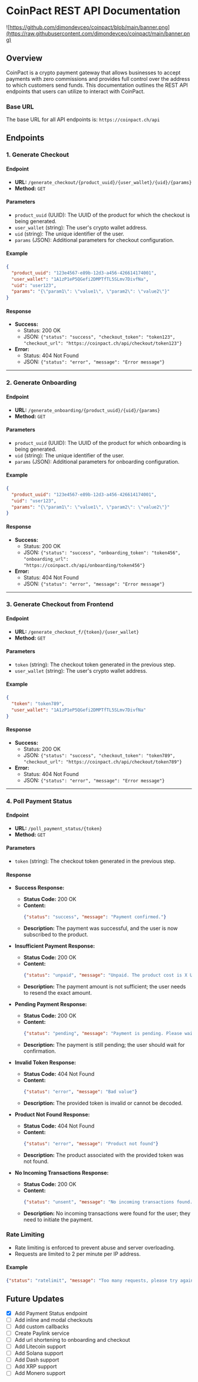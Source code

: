 # CoinPact REST API Documentation
![https://github.com/dimondevceo/coinpact/blob/main/banner.png](https://raw.githubusercontent.com/dimondevceo/coinpact/main/banner.png)

## Overview

CoinPact is a crypto payment gateway that allows businesses to accept payments with zero commissions and provides full control over the address to which customers send funds. This documentation outlines the REST API endpoints that users can utilize to interact with CoinPact.

### Base URL

The base URL for all API endpoints is: `https://coinpact.ch/api`

## Endpoints

### 1. Generate Checkout

#### Endpoint

- **URL:** `/generate_checkout/{product_uuid}/{user_wallet}/{uid}/{params}`
- **Method:** `GET`

#### Parameters

- `product_uuid` (UUID): The UUID of the product for which the checkout is being generated.
- `user_wallet` (string): The user's crypto wallet address.
- `uid` (string): The unique identifier of the user.
- `params` (JSON): Additional parameters for checkout configuration.

#### Example

```json
{
  "product_uuid": "123e4567-e89b-12d3-a456-426614174001",
  "user_wallet": "1A1zP1eP5QGefi2DMPTfTL5SLmv7DivfNa",
  "uid": "user123",
  "params": "{\"param1\": \"value1\", \"param2\": \"value2\"}"
}
```

#### Response

- **Success:**
  - Status: 200 OK
  - JSON: `{"status": "success", "checkout_token": "token123", "checkout_url": "https://coinpact.ch/api/checkout/token123"}`
- **Error:**
  - Status: 404 Not Found
  - JSON: `{"status": "error", "message": "Error message"}`

---

### 2. Generate Onboarding

#### Endpoint

- **URL:** `/generate_onboarding/{product_uuid}/{uid}/{params}`
- **Method:** `GET`

#### Parameters

- `product_uuid` (UUID): The UUID of the product for which onboarding is being generated.
- `uid` (string): The unique identifier of the user.
- `params` (JSON): Additional parameters for onboarding configuration.

#### Example

```json
{
  "product_uuid": "123e4567-e89b-12d3-a456-426614174001",
  "uid": "user123",
  "params": "{\"param1\": \"value1\", \"param2\": \"value2\"}"
}
```

#### Response

- **Success:**
  - Status: 200 OK
  - JSON: `{"status": "success", "onboarding_token": "token456", "onboarding_url": "https://coinpact.ch/api/onboarding/token456"}`
- **Error:**
  - Status: 404 Not Found
  - JSON: `{"status": "error", "message": "Error message"}`

---

### 3. Generate Checkout from Frontend

#### Endpoint

- **URL:** `/generate_checkout_f/{token}/{user_wallet}`
- **Method:** `GET`

#### Parameters

- `token` (string): The checkout token generated in the previous step.
- `user_wallet` (string): The user's crypto wallet address.

#### Example

```json
{
  "token": "token789",
  "user_wallet": "1A1zP1eP5QGefi2DMPTfTL5SLmv7DivfNa"
}
```

#### Response

- **Success:**
  - Status: 200 OK
  - JSON: `{"status": "success", "checkout_token": "token789", "checkout_url": "https://coinpact.ch/api/checkout/token789"}`
- **Error:**
  - Status: 404 Not Found
  - JSON: `{"status": "error", "message": "Error message"}`

---

### 4. Poll Payment Status

#### Endpoint

- **URL:** `/poll_payment_status/{token}`
- **Method:** `GET`

#### Parameters

- `token` (string): The checkout token generated in the previous step.

#### Response

- **Success Response:**
  - **Status Code:** 200 OK
  - **Content:**
    ```json
    {"status": "success", "message": "Payment confirmed."}
    ```
  - **Description:** The payment was successful, and the user is now subscribed to the product.

- **Insufficient Payment Response:**
  - **Status Code:** 200 OK
  - **Content:**
    ```json
    {"status": "unpaid", "message": "Unpaid. The product cost is X USDT, but only Y USDT was sent, please resend exactly X"}
    ```
  - **Description:** The payment amount is not sufficient; the user needs to resend the exact amount.

- **Pending Payment Response:**
  - **Status Code:** 200 OK
  - **Content:**
    ```json
    {"status": "pending", "message": "Payment is pending. Please wait."}
    ```
  - **Description:** The payment is still pending; the user should wait for confirmation.

- **Invalid Token Response:**
  - **Status Code:** 404 Not Found
  - **Content:**
    ```json
    {"status": "error", "message": "Bad value"}
    ```
  - **Description:** The provided token is invalid or cannot be decoded.

- **Product Not Found Response:**
  - **Status Code:** 404 Not Found
  - **Content:**
    ```json
    {"status": "error", "message": "Product not found"}
    ```
  - **Description:** The product associated with the provided token was not found.

- **No Incoming Transactions Response:**
  - **Status Code:** 200 OK
  - **Content:**
    ```json
    {"status": "unsent", "message": "No incoming transactions found. Please send payment."}
    ```
  - **Description:** No incoming transactions were found for the user; they need to initiate the payment.

### Rate Limiting

- Rate limiting is enforced to prevent abuse and server overloading.
- Requests are limited to 2 per minute per IP address.

#### Example

```json
{"status": "ratelimit", "message": "Too many requests, please try again in 30 seconds."}
```

## Future Updates

- [x] Add Payment Status endpoint
- [ ] Add inline and modal checkouts
- [ ] Add custom callbacks
- [ ] Create Paylink service
- [ ] Add url shortening to onboarding and checkout
- [ ] Add Litecoin support
- [ ] Add Solana support
- [ ] Add Dash support
- [ ] Add XRP support
- [ ] Add Monero support
